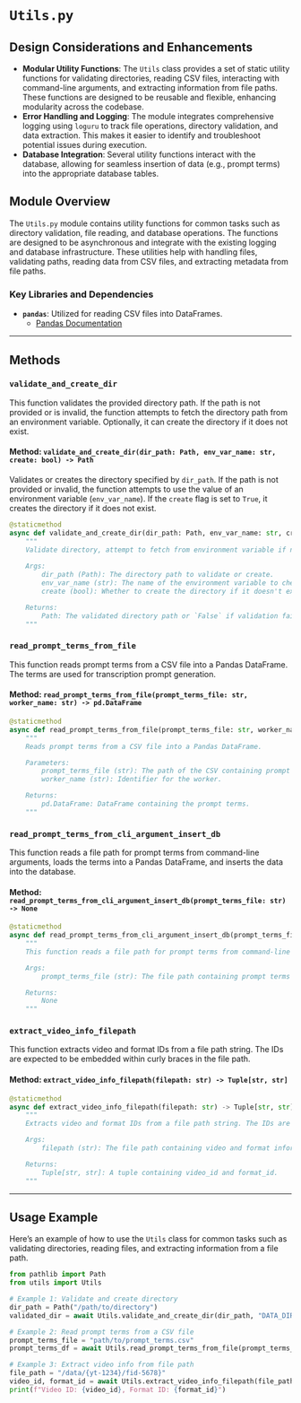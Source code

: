 # `Utils.py`

## Design Considerations and Enhancements

- **Modular Utility Functions**: The `Utils` class provides a set of static utility functions for validating directories, reading CSV files, interacting with command-line arguments, and extracting information from file paths. These functions are designed to be reusable and flexible, enhancing modularity across the codebase.
- **Error Handling and Logging**: The module integrates comprehensive logging using `loguru` to track file operations, directory validation, and data extraction. This makes it easier to identify and troubleshoot potential issues during execution.
- **Database Integration**: Several utility functions interact with the database, allowing for seamless insertion of data (e.g., prompt terms) into the appropriate database tables.

## Module Overview

The `Utils.py` module contains utility functions for common tasks such as directory validation, file reading, and database operations. The functions are designed to be asynchronous and integrate with the existing logging and database infrastructure. These utilities help with handling files, validating paths, reading data from CSV files, and extracting metadata from file paths.

### Key Libraries and Dependencies

- **`pandas`**: Utilized for reading CSV files into DataFrames.
  - [Pandas Documentation](https://pandas.pydata.org/pandas-docs/stable/)

---

## Methods

### `validate_and_create_dir`

This function validates the provided directory path. If the path is not provided or is invalid, the function attempts to fetch the directory path from an environment variable. Optionally, it can create the directory if it does not exist.

#### Method: `validate_and_create_dir(dir_path: Path, env_var_name: str, create: bool) -> Path`

Validates or creates the directory specified by `dir_path`. If the path is not provided or invalid, the function attempts to use the value of an environment variable (`env_var_name`). If the `create` flag is set to `True`, it creates the directory if it does not exist.

```python
@staticmethod
async def validate_and_create_dir(dir_path: Path, env_var_name: str, create: bool) -> Path:
    """
    Validate directory, attempt to fetch from environment variable if not provided. Create if bool is True.
    
    Args:
        dir_path (Path): The directory path to validate or create.
        env_var_name (str): The name of the environment variable to check for the directory path if the input path is invalid.
        create (bool): Whether to create the directory if it doesn't exist.

    Returns:
        Path: The validated directory path or `False` if validation fails or the directory cannot be created.
    """
```

### `read_prompt_terms_from_file`

This function reads prompt terms from a CSV file into a Pandas DataFrame. The terms are used for transcription prompt generation.

#### Method: `read_prompt_terms_from_file(prompt_terms_file: str, worker_name: str) -> pd.DataFrame`

```python
@staticmethod
async def read_prompt_terms_from_file(prompt_terms_file: str, worker_name: str) -> pd.DataFrame:
    """
    Reads prompt terms from a CSV file into a Pandas DataFrame.

    Parameters:
        prompt_terms_file (str): The path of the CSV containing prompt terms.
        worker_name (str): Identifier for the worker.

    Returns:
        pd.DataFrame: DataFrame containing the prompt terms.
    """
```

### `read_prompt_terms_from_cli_argument_insert_db`

This function reads a file path for prompt terms from command-line arguments, loads the terms into a Pandas DataFrame, and inserts the data into the database.

#### Method: `read_prompt_terms_from_cli_argument_insert_db(prompt_terms_file: str) -> None`

```python
@staticmethod
async def read_prompt_terms_from_cli_argument_insert_db(prompt_terms_file: str) -> None:
    """
    This function reads a file path for prompt terms from command-line arguments, loads the terms into a Pandas DataFrame, and inserts the data into the database.

    Args:
        prompt_terms_file (str): The file path containing prompt terms (usually a CSV).

    Returns:
        None
    """
```

### `extract_video_info_filepath`

This function extracts video and format IDs from a file path string. The IDs are expected to be embedded within curly braces in the file path.

#### Method: `extract_video_info_filepath(filepath: str) -> Tuple[str, str]`

```python
@staticmethod
async def extract_video_info_filepath(filepath: str) -> Tuple[str, str]:
    """
    Extracts video and format IDs from a file path string. The IDs are formatted within curly braces, for example: `yt-{video_id}` or `fid-{format_id}`.

    Args:
        filepath (str): The file path containing video and format information.

    Returns:
        Tuple[str, str]: A tuple containing video_id and format_id.
    """
```

---

## Usage Example

Here’s an example of how to use the `Utils` class for common tasks such as validating directories, reading files, and extracting information from a file path.

```python
from pathlib import Path
from utils import Utils

# Example 1: Validate and create directory
dir_path = Path("/path/to/directory")
validated_dir = await Utils.validate_and_create_dir(dir_path, "DATA_DIR", create=True)

# Example 2: Read prompt terms from a CSV file
prompt_terms_file = "path/to/prompt_terms.csv"
prompt_terms_df = await Utils.read_prompt_terms_from_file(prompt_terms_file, worker_name="worker_1")

# Example 3: Extract video info from file path
file_path = "/data/{yt-1234}/fid-5678}"
video_id, format_id = await Utils.extract_video_info_filepath(file_path)
print(f"Video ID: {video_id}, Format ID: {format_id}")
```
